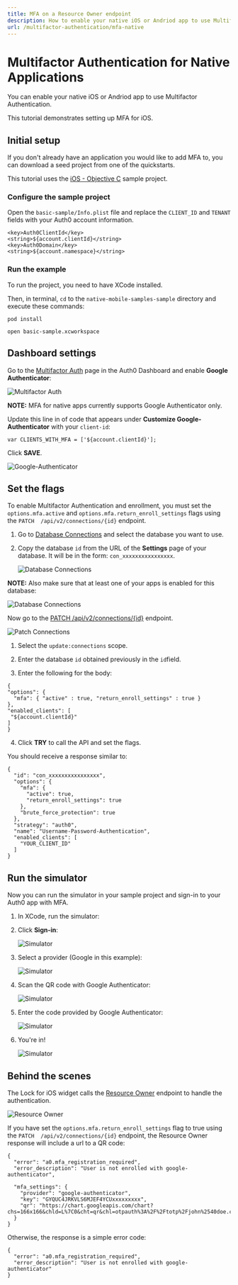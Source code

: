```yaml
---
title: MFA on a Resource Owner endpoint
description: How to enable your native iOS or Andriod app to use Multifactor Authentication.
url: /multifactor-authentication/mfa-native
---
```


# Multifactor Authentication for Native Applications

You can enable your native iOS or Andriod app to use Multifactor Authentication.

This tutorial demonstrates setting up MFA for iOS.

## Initial setup

If you don't already have an application you would like to add MFA to, you can download a seed project from one of the quickstarts.

This tutorial uses the [iOS - Objective C](/quickstart/native/ios-objc) sample project.

### Configure the sample project

Open the `basic-sample/Info.plist` file and replace the `CLIENT_ID` and `TENANT` fields with your Auth0 account information.

```
<key>Auth0ClientId</key>
<string>${account.clientId}</string>
<key>Auth0Domain</key>
<string>${account.namespace}</string>
```

### Run the example

To run the project, you need to have XCode installed. 

Then, in terminal, `cd` to the `native-mobile-samples-sample` directory and execute these commands:

`pod install`

`open basic-sample.xcworkspace`

## Dashboard settings

Go to the [Multifactor Auth](${uiURL}/#/multifactor) page in the Auth0 Dashboard and enable **Google Authenticator**:

![Multifactor Auth](/media/articles/mfa/mfa-native/mfa-native-01.png)

**NOTE:** MFA for native apps currently supports Google Authenticator only.

Update this line in of code that appears under **Customize Google-Authenticator** with your `client-id`:

`var CLIENTS_WITH_MFA = ['${account.clientId}'];`

Click **SAVE**.

![Google-Authenticator](/media/articles/mfa/mfa-native/mfa-native-02.png)

## Set the flags

To enable Multifactor Authentication and enrollment, you must set the `options.mfa.active` and `options.mfa.return_enroll_settings` flags using the `PATCH	/api/v2/connections/{id}` endpoint.

1. Go to [Database Connections](${uiURL}/#/connections/database) and select the database you want to use. 

2. Copy the database `id` from the URL of the **Settings** page of your database. It will be in the form: `con_xxxxxxxxxxxxxxxx`.

    ![Database Connections](/media/articles/mfa/mfa-native/mfa-native-03.png)

**NOTE:** Also make sure that at least one of your apps is enabled for this database:

![Database Connections](/media/articles/mfa/mfa-native/mfa-native-04.png)

Now go to the [PATCH /api/v2/connections/{id}](/api/management/v2#!/Connections/patch_connections_by_id) endpoint.

![Patch Connections](/media/articles/mfa/mfa-native/mfa-native-05.png)

1. Select the `update:connections` scope.

2. Enter the database `id` obtained previously in the `id`field.

3. Enter the following for the body:

  ```
{
 "options": {
    "mfa": { "active" : true, "return_enroll_settings" : true }
},
 "enabled_clients": [
   "${account.clientId}"
 ]
}
  ```
4. Click **TRY** to call the API and set the flags.

You should receive a response similar to:

```
{
  "id": "con_xxxxxxxxxxxxxxxx",
  "options": {
    "mfa": {
      "active": true,
      "return_enroll_settings": true
    },
    "brute_force_protection": true
  },
  "strategy": "auth0",
  "name": "Username-Password-Authentication",
  "enabled_clients": [
    "YOUR_CLIENT_ID"
  ]
}
```

## Run the simulator

Now you can run the simulator in your sample project and sign-in to your Auth0 app with MFA.

1. In XCode, run the simulator:

2. Click **Sign-in**:

    ![Simulator](/media/articles/mfa/mfa-native/mfa-native-06.png)

3. Select a provider (Google in this example):

    ![Simulator](/media/articles/mfa/mfa-native/mfa-native-07.png)

4. Scan the QR code with Google Authenticator:

    ![Simulator](/media/articles/mfa/mfa-native/mfa-native-08.png)

5. Enter the code provided by Google Authenticator:

    ![Simulator](/media/articles/mfa/mfa-native/mfa-native-09.png)

6. You're in!

    ![Simulator](/media/articles/mfa/mfa-native/mfa-native-10.png)
  
## Behind the scenes

The Lock for iOS widget calls the [Resource Owner](/api/authentication#!#post--oauth-ro) endpoint to handle the authentication.

![Resource Owner](/media/articles/mfa/mfa-native/mfa-native-11.png)

If you have set the `options.mfa.return_enroll_settings` flag to true using the `PATCH	/api/v2/connections/{id}` endpoint, the Resource Owner response will include a url to a QR code: 

```
{
  "error": "a0.mfa_registration_required",  
  "error_description": "User is not enrolled with google-authenticator",
  
  "mfa_settings": {
    "provider": "google-authenticator",
    "key": "GYQUC4JRKVLS6MJEF4YCUxxxxxxxxx",
    "qr": "https://chart.googleapis.com/chart?chs=166x166&chld=L%7C0&cht=qr&chl=otpauth%3A%2F%2Ftotp%2Fjohn%2540doe.com%3Fsecret%3DGYQUC4JRKVLS6MJEF4YCUOTVxxxxxxxx%26issuer%3Djohncato"
  }
}
```

Otherwise, the response is a simple error code: 

```
{
  "error": "a0.mfa_registration_required",
  "error_description": "User is not enrolled with google-authenticator"
}
```